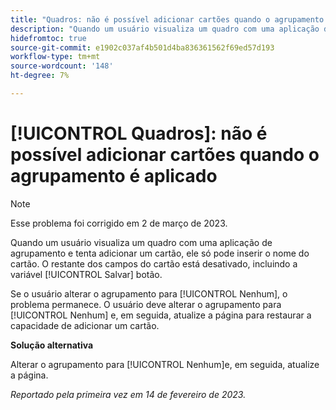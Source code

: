 ```yaml
---
title: "Quadros: não é possível adicionar cartões quando o agrupamento é aplicado"
description: "Quando um usuário visualiza um quadro com uma aplicação de agrupamento e tenta adicionar um cartão, o usuário só pode inserir o nome do cartão. O restante dos campos do cartão estão desativados, incluindo o botão Salvar."
hidefromtoc: true
source-git-commit: e1902c037af4b501d4ba836361562f69ed57d193
workflow-type: tm+mt
source-wordcount: '148'
ht-degree: 7%

---
```



# [!UICONTROL Quadros]: não é possível adicionar cartões quando o agrupamento é aplicado

>[!NOTE]
>
>Esse problema foi corrigido em 2 de março de 2023.

Quando um usuário visualiza um quadro com uma aplicação de agrupamento e tenta adicionar um cartão, ele só pode inserir o nome do cartão. O restante dos campos do cartão está desativado, incluindo a variável [!UICONTROL Salvar] botão.

Se o usuário alterar o agrupamento para [!UICONTROL Nenhum], o problema permanece. O usuário deve alterar o agrupamento para [!UICONTROL Nenhum] e, em seguida, atualize a página para restaurar a capacidade de adicionar um cartão.

**Solução alternativa**

Alterar o agrupamento para [!UICONTROL Nenhum]e, em seguida, atualize a página.

_Reportado pela primeira vez em 14 de fevereiro de 2023._

